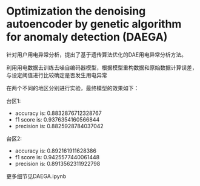 # Optimization the denoising autoencoder by genetic algorithm for anomaly detection (DAEGA)

针对用户用电异常分析，提出了基于遗传算法优化的DAE用电异常分析方法。

利用用电数据去训练去噪自编码器模型，根据模型重构数据和原始数据计算误差，与设定阈值进行比较确定是否发生用电异常

在两个不同的地区分别进行实验，最终模型的效果如下：

台区1:
- accuracy is:  0.8832876712328767
- f1 score is:  0.9376354160566844
- precision is:  0.8825928784037042

台区2:
- accuracy is:  0.892161911628386
- f1 score is:  0.9425577440061448
- precision is:  0.8913562311922798

更多细节见DAEGA.ipynb